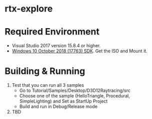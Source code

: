 # rtx-explore

# Required Environment
* Visual Studio 2017 version 15.8.4 or higher.
* [Windows 10 October 2018 (17763) SDK](https://developer.microsoft.com/en-US/windows/downloads/windows-10-sdk). Get the ISO and Mount it.

# Building & Running
1) Test that you can run all 3 samples
   * Go to Tutorial/Samples/Desktop/D3D12Raytracing/src
   * Choose one of the sample (HelloTriangle, Procedural, SimpleLighting) and Set as StartUp Project
   * Build and run in Debug/Release mode
2) TBD
